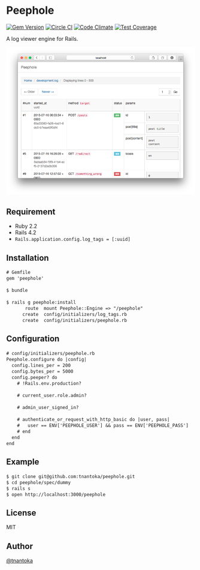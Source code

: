 # Peephole

[![Gem Version](https://badge.fury.io/rb/peephole.svg)](http://badge.fury.io/rb/peephole)
[![Circle CI](https://circleci.com/gh/tnantoka/peephole.svg?style=svg)](https://circleci.com/gh/tnantoka/peephole)
[![Code Climate](https://codeclimate.com/github/tnantoka/peephole/badges/gpa.svg)](https://codeclimate.com/github/tnantoka/peephole)
[![Test Coverage](https://codeclimate.com/github/tnantoka/peephole/badges/coverage.svg)](https://codeclimate.com/github/tnantoka/peephole/coverage)

A log viewer engine for Rails.

![](screenshot.png)

## Requirement

- Ruby 2.2
- Rails 4.2
- `Rails.application.config.log_tags = [:uuid]`

## Installation

```
# Gemfile
gem 'peephole'

$ bundle

$ rails g peephole:install
       route  mount Peephole::Engine => "/peephole"
      create  config/initializers/log_tags.rb
      create  config/initializers/peephole.rb
```

## Configuration

```
# config/initializers/peephole.rb
Peephole.configure do |config|
  config.lines_per = 200
  config.bytes_per = 5000
  config.peeper? do
    # !Rails.env.production?

    # current_user.role.admin?

    # admin_user_signed_in?

    # authenticate_or_request_with_http_basic do |user, pass|
    #   user == ENV['PEEPHOLE_USER'] && pass == ENV['PEEPHOLE_PASS']
    # end
  end
end
```

## Example

```
$ git clone git@github.com:tnantoka/peephole.git
$ cd peephole/spec/dummy
$ rails s
$ open http://localhost:3000/peephole
```

## License

MIT

## Author

[@tnantoka](https://twitter.com/tnantoka)

